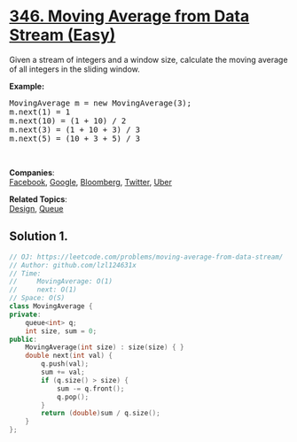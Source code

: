 # [346. Moving Average from Data Stream (Easy)](https://leetcode.com/problems/moving-average-from-data-stream/)

<p>Given a stream of integers and a window size, calculate the moving average of all integers in the sliding window.</p>

<p><strong>Example:</strong></p>

<pre>MovingAverage m = new MovingAverage(3);
m.next(1) = 1
m.next(10) = (1 + 10) / 2
m.next(3) = (1 + 10 + 3) / 3
m.next(5) = (10 + 3 + 5) / 3
</pre>

<p>&nbsp;</p>


**Companies**:  
[Facebook](https://leetcode.com/company/facebook), [Google](https://leetcode.com/company/google), [Bloomberg](https://leetcode.com/company/bloomberg), [Twitter](https://leetcode.com/company/twitter), [Uber](https://leetcode.com/company/uber)

**Related Topics**:  
[Design](https://leetcode.com/tag/design/), [Queue](https://leetcode.com/tag/queue/)

## Solution 1.

```cpp
// OJ: https://leetcode.com/problems/moving-average-from-data-stream/
// Author: github.com/lzl124631x
// Time:
//     MovingAverage: O(1)
//     next: O(1)
// Space: O(S)
class MovingAverage {
private:
    queue<int> q;
    int size, sum = 0;
public:
    MovingAverage(int size) : size(size) { }
    double next(int val) {
        q.push(val);
        sum += val;
        if (q.size() > size) {
            sum -= q.front();
            q.pop();
        }
        return (double)sum / q.size();
    }
};
```